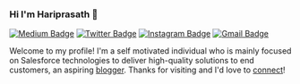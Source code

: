 ### Hi I'm Hariprasath 👋
[![Medium Badge](https://img.shields.io/badge/-@__tharis63-000000?style=flat&labelColor=000000&logo=Medium&link=https://medium.com/@tharis63)](https://medium.com/@tharis63)
[![Twitter Badge](https://img.shields.io/badge/-@__hariss63--1ca0f1?style=flat&labelColor=1ca0f1&logo=twitter&logoColor=white&link=https://twitter.com/hariss63)](https://twitter.com/hariss63)
[![Instagram Badge](https://img.shields.io/badge/-@tharis63-purple?style=flat&logo=instagram&logoColor=white&link=https://www.instagram.com/tharis63/)](https://www.instagram.com/tharis63/)
[![Gmail Badge](https://img.shields.io/badge/-tharis63-c14438?style=flat&logo=Gmail&logoColor=white&link=mailto:tharis63@gmail.com)](mailto:tharis63@.com)

Welcome to my profile! I'm a self motivated individual who is mainly focused on Salesforce technologies to deliver high-quality solutions to end customers, an aspiring [blogger](https://medium.com/@tharis63). Thanks for visiting and I'd love to [connect](https://www.linkedin.com/in/hariprasath-thanarajah-5234b660/)!

